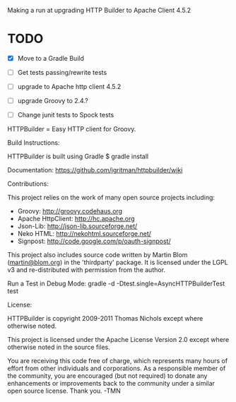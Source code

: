 Making a run at upgrading HTTP Builder to Apache Client 4.5.2

# TODO 
- [x] Move to a Gradle Build
- [ ] Get tests passing/rewrite tests
- [ ] upgrade to Apache http client 4.5.2
- [ ] upgrade Groovy to 2.4.?
- [ ] Change junit tests to Spock tests


HTTPBuilder = Easy HTTP client for Groovy.

Build Instructions:

 HTTPBuilder is built using Gradle
 $ gradle install

Documentation: https://github.com/jgritman/httpbuilder/wiki

Contributions:

 This project relies on the work of many open source projects including:
  * Groovy: http://groovy.codehaus.org
  * Apache HttpClient: http://hc.apache.org
  * Json-Lib: http://json-lib.sourceforge.net/
  * Neko HTML: http://nekohtml.sourceforge.net/
  * Signpost: http://code.google.com/p/oauth-signpost/

 This project also includes source code written by Martin Blom (martin@blom.org)
 in the 'thirdparty' package.  It is licensed under the LGPL v3 and
 re-distributed with permission from the author.


Run a Test in Debug Mode:
gradle -d -Dtest.single=AsyncHTTPBuilderTest test


License:

 HTTPBuilder is copyright 2009-2011 Thomas Nichols except where otherwise noted.

 This project is licensed under the Apache License Version 2.0 except where
 otherwise noted in the source files.

 You are receiving this code free of charge, which represents many hours of
 effort from other individuals and corporations.  As a responsible member
 of the community, you are encouraged (but not required) to donate any
 enhancements or improvements back to the community under a similar open
 source license.  Thank you. -TMN


